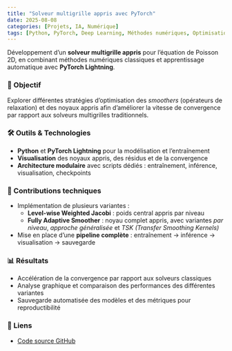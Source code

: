 ```yaml
---
title: "Solveur multigrille appris avec PyTorch"
date: 2025-08-08
categories: [Projets, IA, Numérique]
tags: [Python, PyTorch, Deep Learning, Méthodes numériques, Optimisation]
---
```


Développement d’un **solveur multigrille appris** pour l’équation de Poisson 2D, en combinant méthodes numériques classiques et apprentissage automatique avec **PyTorch Lightning**.  

### 🎯 Objectif
Explorer différentes stratégies d’optimisation des *smoothers* (opérateurs de relaxation) et des noyaux appris afin d’améliorer la vitesse de convergence par rapport aux solveurs multigrilles traditionnels.  

### 🛠️ Outils & Technologies
- **Python** et **PyTorch Lightning** pour la modélisation et l’entraînement  
- **Visualisation** des noyaux appris, des résidus et de la convergence  
- **Architecture modulaire** avec scripts dédiés : entraînement, inférence, visualisation, checkpoints  

### 📌 Contributions techniques
- Implémentation de plusieurs variantes :  
  - **Level-wise Weighted Jacobi** : poids central appris par niveau  
  - **Fully Adaptive Smoother** : noyau complet appris, avec variantes *par niveau*, *approche généralisée* et *TSK (Transfer Smoothing Kernels)*  
- Mise en place d’une **pipeline complète** : entraînement → inférence → visualisation → sauvegarde  

### 📊 Résultats
- Accélération de la convergence par rapport aux solveurs classiques  
- Analyse graphique et comparaison des performances des différentes variantes  
- Sauvegarde automatisée des modèles et des métriques pour reproductibilité  

### 🔗 Liens
- [Code source GitHub](https://github.com/Saamuel1/ML_Enhanced_Multigrid_Solver)
